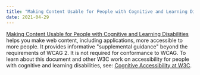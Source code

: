 ```yaml
---
title: "Making Content Usable for People with Cognitive and Learning Disabilities - Note Published"
date: 2021-04-29
---
```


<a href="https://www.w3.org/TR/coga-usable/">Making Content Usable for People with Cognitive and Learning Disabilities</a> helps you make web content, including applications, more accessible to more people. It provides informative &quot;supplemental guidance&quot; beyond the requirements of WCAG 2. It is not required for conformance to WCAG. To learn about this document and other W3C work on accessibility for people with cognitive and learning disabilities, see: <a href="https://www.w3.org/WAI/cognitive/">Cognitive Accessibility at W3C</a>.
